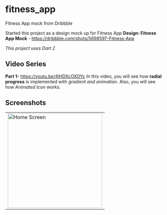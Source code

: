 # fitness_app

Fitness App mock from Dribbble

Started this project as a design mock up for Fitness App 
**Design: Fitness App Mock** - https://dribbble.com/shots/5698597-Fitness-App

*This project uses Dart 2*

## Video Series

**Part 1-** https://youtu.be/4lHDXcOXOYc
In this video, you will see how **radial progress** is implemented with *gradient and animation*. Also, you will see how *Animated Icon* works.

## Screenshots
<table style={border:"none"}><tr><td><img src="https://github.com/TechieBlossom/FitnessApp/blob/master/screenshots/part1.png" alt="Home Screen" width="300"/></td></tr></table>
